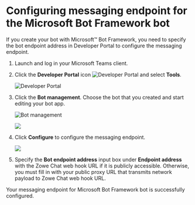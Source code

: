 # Configuring messaging endpoint for the Microsoft Bot Framework bot

If you create your bot with Microsoft™ Bot Framework, you need to specify the bot endpoint address in Developer Portal to configure the messaging endpoint.

1.  Launch and log in your Microsoft Teams client.

2.  Click the **Developer Portal** icon ![Developer Portal](/v2.4.x/images/zowe-chat/teams_developer_icon.png) and select **Tools**.

    ![Developer Portal](/v2.4.x/images/zowe-chat/teams_developer_portal_apps.png)

3.  Click the **Bot management**. Choose the bot that you created and start editing your bot app.

    ![Bot management](/v2.4.x/images/zowe-chat/teams_bot_management.png "Bot management")

    ![](/v2.4.x/images/zowe-chat/teams_yourbot.png)

4.  Click **Configure** to configure the messaging endpoint.

    ![](/v2.4.x/images/zowe-chat/teams_endpoint.png)

5.  Specify the **Bot endpoint address** input box under **Endpoint address** with the Zowe Chat web hook URL if it is publicly accessible. Otherwise, you must fill in with your public proxy URL that transmits network payload to Zowe Chat web hook URL.


Your messaging endpoint for Microsoft Bot Framework bot is successfully configured.
